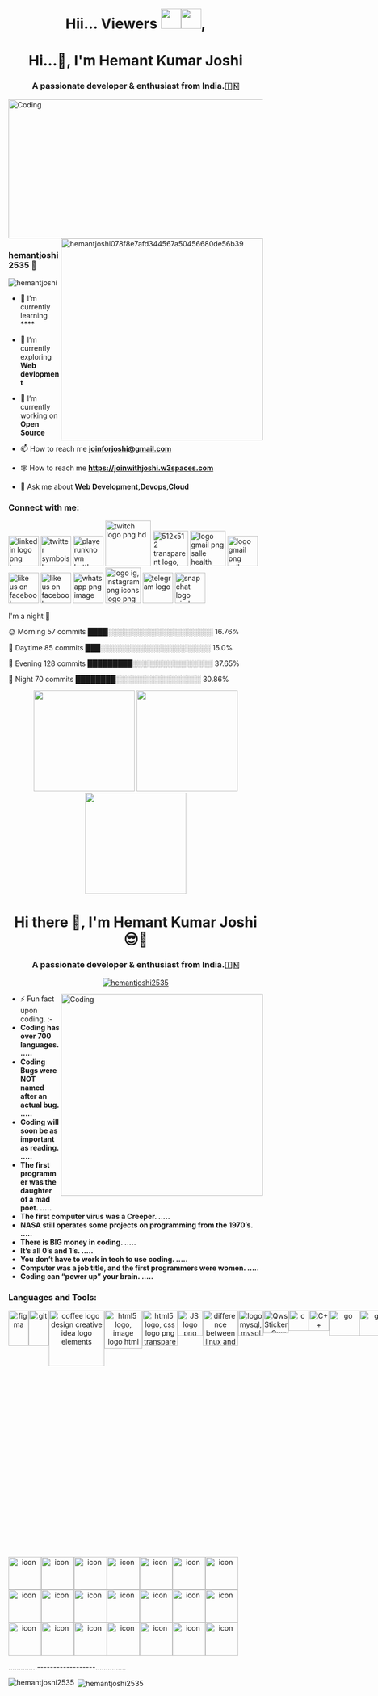 <h1 align="center">Hii... Viewers <img src="https://media.giphy.com/media/hvRJCLFzcasrR4ia7z/giphy.gif" width="40"><img src="https://media.giphy.com/media/hvRJCLFzcasrR4ia7z/giphy.gif" width="40">,</h1> 

[](https://media.licdn.com/dms/image/D4D16AQG3OFj9Xtpy9w/profile-displaybackgroundimage-shrink_350_1400/0/1679863104465?e=1687392000&v=beta&t=eqf_BwSUd1iQOWK-F-oLaWs1AsnPjwXsPKR3ZMXfzlE)

<h1 align="center">Hi...👋, I'm Hemant Kumar Joshi</h1>
<h3 align="center">A passionate developer & enthusiast from India.🇮🇳</h3>

<img align="center" alt="Coding" width="900" height="275" src="https://media.giphy.com/media/PlkYffUSFZxxlQl9so/giphy.gif">
<img align="right" alt="hemantjoshi078f8e7afd344567a50456680de56b39" width="400" src="https://mir-s3-cdn-cf.behance.net/project_modules/max_1200/06f21a161921919.63cd7887d0a70.gif">

### hemantjoshi2535 👋

<p align="left"> <img src="https://komarev.com/ghpvc/?username=hemantjoshi2535&label=Profile%20views&color=0e75b6&style=flat" alt="hemantjoshi" /> </p>


- 🌱 I’m currently learning ****

- 🌱 I’m currently exploring **Web devlopment**
 
- 🔭 I’m currently working on **Open Source**

- 📫 How to reach me **joinforjoshi@gmail.com**

- 🕸️ How to reach me **https://joinwithjoshi.w3spaces.com**

- 💬 Ask me about **Web Development,Devops,Cloud**  
 
<h3 align="left">Connect with me: </h3>
<a href="https://www.linkedin.com/in/hemant-kumar-joshi2535/" title="Image from freepnglogos.com"><img src="https://cliply.co/wp-content/uploads/2021/02/372102050_LINKEDIN_ICON_TRANSPARENT_1080.gif" width="60" alt="linkedin logo png transparent background " /></a>
<a href="https://twitter.com/JoinForJoshi" title="Image from freepnglogos.com"><img src="https://cliply.co/wp-content/uploads/2021/09/CLIPLY_372109260_TWITTER_LOGO_400.gif" width="60" alt="twitter symbols logo png clipart" /></a>
<a href="https://discord.gg/fnKWPxG4fB" title="Image from freepnglogos.com"><img src="https://cliply.co/wp-content/uploads/2021/08/372108630_DISCORD_LOGO_400.gif" width="60" alt="playerunknown battlegrounds bgparty" /></a>
<a href="https://www.twitch.tv/hemantjoshi2535" title="Image from freepnglogos.com"><img src="https://www.freepnglogos.com/uploads/twitch-logo-png-hd-12.png" width="90" alt="twitch logo png hd" /></a>
<a href="https://github.com/hemantjoshi2535" title="Image from freepnglogos.com"><img src="https://i.giphy.com/media/KzJkzjggfGN5Py6nkT/200.webp" width="70" alt="512x512 transparent logo, github logo" /></a>
<a href="mailto:joinforjoshi@gmail.com" title="Image from freepnglogos.com"><img src="https://www.freepnglogos.com/uploads/logo-gmail-png/logo-gmail-png-salle-health-sciences-institute-web-mail-advisory-8.png" width="70" alt="logo gmail png salle health sciences institute web mail advisory" /></a>
<a href="https://www.reddit.com/user/HemantJoshi2535/" title="Image from freepnglogos.com"><img src="https://user-images.githubusercontent.com/100144307/233860606-0e28458b-7ad7-42e9-b1a8-1dd5c1184dbe.png" width="60" alt="logo gmail png salle health sciences institute web mail advisory" /></a>
<a href="https://www.facebook.com/profile.php?id=100014699208348" title="Image from freepnglogos.com"><img src="https://www.freepnglogos.com/uploads/like-us-on-facebook-png-logo/like-us-on-facebook-transparent-png-logo-12.png" width="60" alt="like us on facebook transparent png logo" /></a>
<a href="https://www.facebook.com/profile.php?id=100014699208348" title="Image from freepnglogos.com"><img src="https://cliply.co/wp-content/uploads/2019/12/371903520_SOCIAL_ICONS_TRANSPARENT_400px.gif" width="60" alt="like us on facebook transparent png logo" /></a>
<a href="https://wa.me/916394196203" title="Image from freepnglogos.com"><img src="https://cliply.co/wp-content/uploads/2021/08/372108180_WHATSAPP_ICON_400.gif" width="60" alt="whatsapp png image" /></a>
<a href="https://www.instagram.com/hemantjoshi2535/" title="Image from freepnglogos.com"><img src="https://www.freepnglogos.com/uploads/logo-ig-png/logo-ig-instagram-png-icons-logo-png-images-for-download-15.png" width="70" alt="logo ig, instagram png icons logo png images for download" /></a>
<a href="https://t.me/hemantjoshi2535" title="Image from freepnglogos.com"><img src="https://www.freepnglogos.com/uploads/telegram-logo-7.png" width="60" alt="telegram logo" /></a>
<a href="https://www.snapchat.com/add/hemantjoshi8182" title="Image from freepnglogos.com"><img src="https://www.freepnglogos.com/uploads/snapchat-logo-circle-png-4.png" width="60" alt="snapchat logo circle png" /></a>

I'm a night 🦉

🌞 Morning    57 commits     ████░░░░░░░░░░░░░░░░░░░░░   16.76%

🌆 Daytime    85 commits     ███░░░░░░░░░░░░░░░░░░░░░░   15.0%

🌃 Evening    128 commits    █████████░░░░░░░░░░░░░░░░   37.65%

🌙 Night      70 commits     ████████░░░░░░░░░░░░░░░░░   30.86%

<div align="center">
  <img src="https://user-images.githubusercontent.com/74038190/213866269-5d00981c-7c98-46d7-8a8e-16f462f15227.gif" width="200" />
  <img src="https://user-images.githubusercontent.com/74038190/213866269-5d00981c-7c98-46d7-8a8e-16f462f15227.gif" width="200" />
  <img src="https://user-images.githubusercontent.com/74038190/213866269-5d00981c-7c98-46d7-8a8e-16f462f15227.gif" width="200" />
</div>

<h1 align="center">Hi there 👋, I'm Hemant Kumar Joshi 😎🤠</h1>
<h3 align="center">A passionate developer & enthusiast from India.🇮🇳</h3>

<p align="center"> <a href="https://github.com/ryo-ma/github-profile-trophy"><img src="https://github-profile-trophy.vercel.app/?username=hemantjoshi2535" alt="hemantjoshi2535" /></a> </p> 
 

<img align="right" alt="Coding" width="400" src="https://user-images.githubusercontent.com/96458739/193415097-51f6116f-8f8e-43a8-ab8a-ad40019eda8b.gif">

                            

- ⚡ Fun fact upon coding. :- 
- **Coding has over 700 languages. .....**
- **Coding Bugs were NOT named after an actual bug. .....**
- **Coding will soon be as important as reading. .....**
- **The first programmer was the daughter of a mad poet. .....**
- **The first computer virus was a Creeper. .....**
- **NASA still operates some projects on programming from the 1970’s. .....**
- **There is BIG money in coding. .....**
- **It’s all 0’s and 1’s. .....**
- **You don’t have to work in tech to use coding. .....**
- **Computer was a job title, and the first programmers were women. .....**
- **Coding can “power up” your brain. .....**


<h3 align="left">Languages and Tools:</h3>
<p align="left"> 
<div align="center">
   <div style="display: flex; align-items: flex-start;">
<a href="https://www.figma.com/" target="_blank" rel="noreferrer"> <img src="https://www.vectorlogo.zone/logos/figma/figma-icon.svg" alt="figma" width="40" height="70"/> </a> 
<a href="https://git-scm.com/" target="_blank" rel="noreferrer"> <img src="https://www.vectorlogo.zone/logos/git-scm/git-scm-icon.svg" alt="git" width="40" height="70"/> </a> 
 <a href="https://www.java.com" title="Image from freepnglogos.com"><img src="https://www.freepnglogos.com/uploads/coffee-logo-png/coffee-logo-design-creative-idea-logo-elements-2.png" width="110" alt="coffee logo design creative idea logo elements" /></a>
<a href="https://www.w3schools.com/html/" title="Image from freepnglogos.com"><img src="https://upload.wikimedia.org/wikipedia/commons/6/61/HTML5_logo_and_wordmark.svg" width="75" alt="html5 logo, image logo html" /></a> 
<a href="https://www.w3schools.com/css/" title="Image from freepnglogos.com"><img src="https://www.freepnglogos.com/uploads/html5-logo-png/html5-logo-css-logo-png-transparent-svg-vector-bie-supply-9.png" width="70" alt="html5 logo, css logo png transparent svg vector bie supply" /></a>
<a href="https://developer.mozilla.org/en-US/docs/Web/JavaScript" title="Image from freepnglogos.com"><img src="https://www.freepnglogos.com/uploads/javascript-png/js-logo-png-5.png" width="50" alt="JS logo png" /></a>
<a href="https://www.linux.org/" title="Image from freepnglogos.com"><img src="https://www.freepnglogos.com/uploads/linux-png/difference-between-linux-and-window-operating-system-3.png" width="70" alt="difference between linux and window operating system" /></a>
<a href="https://www.mysql.com/" title="Image from freepnglogos.com"><img src="https://www.freepnglogos.com/uploads/logo-mysql-png/logo-mysql-mysql-logo-png-images-are-download-crazypng-21.png" width="50" alt="logo mysql, mysql logo png images are download crazypng" /></a>
<a href="https://aws.amazon.com" target="_blank" rel="noreferrer"> <img src="https://media.tenor.com/gltER5OeK9wAAAAi/qws.gif" alt="Qws Sticker - Qws Stickers" width="50" height="45"/> </a> 
<a href="https://www.cprogramming.com/" target="_blank" rel="noreferrer"> <img src="https://upload.wikimedia.org/wikipedia/commons/1/18/C_Programming_Language.svg" alt="c" width="40" height="40"/> </a> 
<a href="https://www.w3schools.com/cpp/" target="_blank" rel="noreferrer"> <img class="TutorialCard_cardIcon__2Eygb" src="https://upload.wikimedia.org/wikipedia/commons/1/18/ISO_C%2B%2B_Logo.svg" alt="C++" width="40" height="40"/> </a> 
<a href="https://golang.org" target="_blank" rel="noreferrer"> <img src="https://upload.wikimedia.org/wikipedia/commons/0/05/Go_Logo_Blue.svg" alt="go" width="60" height="50"/> </a> 
<a href="https://www.kali.org" target="_blank" rel="noreferrer"> <img src="https://upload.wikimedia.org/wikipedia/commons/4/4b/Kali_Linux_2.0_wordmark.svg" alt="go" width="60" height="50"/> </a> 
<a href="https://www.microsoft.com/" target="_blank" rel="noreferrer"> <img src="https://upload.wikimedia.org/wikipedia/commons/0/0a/Unofficial_Windows_logo_variant_-_2002%E2%80%932012_%28Multicolored%29.svg" alt="go" width="60" height="50"/> </a> 
<a href="https://ubuntu.com/" target="_blank" rel="noreferrer"> <img src="https://res.cloudinary.com/canonical/image/fetch/f_auto,q_auto,fl_sanitize,c_fill,w_720/https://ubuntu.com/wp-content/uploads/ff30/logo_thumbnailYT.png" alt="go" width="90" height="50"/> </a>
<a href="mailto:joinforjoshi@gmail.com" title="Image from freepnglogos.com"><img src="https://blog.hubspot.com/hubfs/26%20Animated%20Logos%20to%20Inspire%20Your%20Own-11.gif" width="90" height="50" alt="Google logo png transparent background " /></a>
..............------------------...............

<a href="https://developer.mozilla.org/en-US/docs/Web/JavaScript" title="Image from freepnglogos.com"><img src="https://media3.giphy.com/media/ln7z2eWriiQAllfVcn/200w.webp" width="50" alt="JS logo png" /></a>
<a href="https://www.python.org" title="Image from freepnglogos.com"><img src="https://i.giphy.com/media/LMt9638dO8dftAjtco/200.webp" width="60" alt="512x512 transparent logo, github logo" /></a>
<a href="https://react.dev" title="Image from freepnglogos.com"><img src="https://i.giphy.com/media/eNAsjO55tPbgaor7ma/200w.webp" width="60" alt="512x512 transparent logo, github logo" /></a>
<a href="https://vuejs.org" title="Image from freepnglogos.com"><img src="https://i.giphy.com/media/VgGthkhUvGgOit7Y9i/200.webp" width="60" alt="512x512 transparent logo, github logo" /></a>
<a href="https://nodejs.org" title="Image from freepnglogos.com"><img src="https://media3.giphy.com/media/kdFc8fubgS31b8DsVu/giphy.webp" width="60" alt="512x512 transparent logo, github logo" /></a>
<a href="https://github.com/hemantjoshi2535" title="Image from freepnglogos.com"><img src="https://i.giphy.com/media/KzJkzjggfGN5Py6nkT/200.webp" width="60" alt="512x512 transparent logo, github logo" /></a>
<a href="https://code.visualstudio.com" title="Image from freepnglogos.com"><img src="https://i.giphy.com/media/IdyAQJVN2kVPNUrojM/200.webp" width="60" alt="512x512 transparent logo, github logo" /></a>
    <a href="https://code.visualstudio.com" title="Image from freepnglogos.com"><img src="https://blog.hubspot.com/hs-fs/hubfs/26%20Animated%20Logos%20to%20Inspire%20Your%20Own-21.gif?width=899&name=26%20Animated%20Logos%20to%20Inspire%20Your%20Own-21.gif" width="80" height="50" alt="512x512 transparent logo, github logo" /></a>

..............------------------...............

<img src="https://techstack-generator.vercel.app/js-icon.svg" alt="icon" width="65" height="65" /><img src="https://techstack-generator.vercel.app/ts-icon.svg" alt="icon" width="65" height="65" /><img src="https://techstack-generator.vercel.app/rescript-icon.svg" alt="icon" width="65" height="65" /><img src="https://techstack-generator.vercel.app/cpp-icon.svg" alt="icon" width="65" height="65" /><img src="https://techstack-generator.vercel.app/csharp-icon.svg" alt="icon" width="65" height="65" /><img src="https://techstack-generator.vercel.app/swift-icon.svg" alt="icon" width="65" height="65" /><img src="https://techstack-generator.vercel.app/react-icon.svg" alt="icon" width="65" height="65" /></div><div style="display: flex; align-items: flex-start;"><img src="https://techstack-generator.vercel.app/redux-icon.svg" alt="icon" width="65" height="65" /><img src="https://techstack-generator.vercel.app/gatsby-icon.svg" alt="icon" width="65" height="65" /><img src="https://techstack-generator.vercel.app/sass-icon.svg" alt="icon" width="65" height="65" /><img src="https://techstack-generator.vercel.app/storybook-icon.svg" alt="icon" width="65" height="65" /><img src="https://techstack-generator.vercel.app/webpack-icon.svg" alt="icon" width="65" height="65" /><img src="https://techstack-generator.vercel.app/eslint-icon.svg" alt="icon" width="65" height="65" /><img src="https://techstack-generator.vercel.app/prettier-icon.svg" alt="icon" width="65" height="65" /></div><div style="display: flex; align-items: flex-start;"><img src="https://techstack-generator.vercel.app/jest-icon.svg" alt="icon" width="65" height="65" /><img src="https://techstack-generator.vercel.app/testinglibrary-icon.svg" alt="icon" width="65" height="65" /><img src="https://techstack-generator.vercel.app/python-icon.svg" alt="icon" width="65" height="65" /><img src="https://techstack-generator.vercel.app/django-icon.svg" alt="icon" width="65" height="65" /><img src="https://techstack-generator.vercel.app/graphql-icon.svg" alt="icon" width="65" height="65" /><img src="https://techstack-generator.vercel.app/restapi-icon.svg" alt="icon" width="65" height="65" /><img src="https://techstack-generator.vercel.app/github-icon.svg" alt="icon" width="65" height="65" /></div><div style="display: flex; align-items: flex-start;"><img src="https://techstack-generator.vercel.app/docker-icon.svg" alt="icon" width="65" height="65" /><img src="https://techstack-generator.vercel.app/kubernetes-icon.svg" alt="icon" width="65" height="65" /><img src="https://techstack-generator.vercel.app/aws-icon.svg" alt="icon" width="65" height="65" /><img src="https://techstack-generator.vercel.app/nginx-icon.svg" alt="icon" width="65" height="65" /><img src="https://techstack-generator.vercel.app/mysql-icon.svg" alt="icon" width="65" height="65" /><img src="https://techstack-generator.vercel.app/raspberrypi-icon.svg" alt="icon" width="65" height="65" /><img src="https://techstack-generator.vercel.app/java-icon.svg" alt="icon" width="65" height="65" /></div>
</div>

..............------------------...............
<p><img align="left" src="https://github-readme-stats.vercel.app/api/top-langs?username=hemantjoshi2535&show_icons=true&locale=en&layout=compact" alt="hemantjoshi2535" /></p>

<p>&nbsp;<img align="center" src="https://github-readme-stats.vercel.app/api?username=hemantjoshi2535&show_icons=true&locale=en" alt="hemantjoshi2535" /></p>
